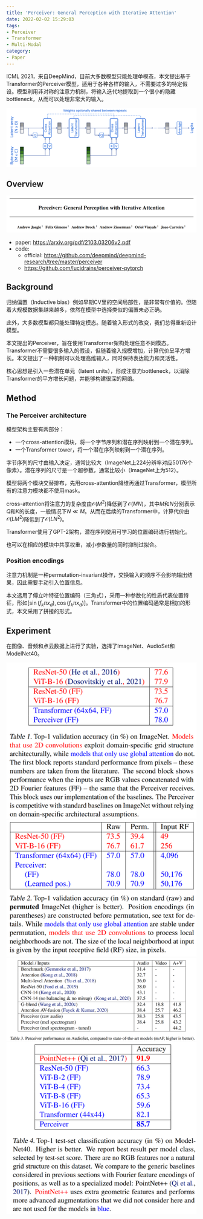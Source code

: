 ```yaml
---
title: 'Perceiver: General Perception with Iterative Attention'
date: 2022-02-02 15:29:03
tags:
- Perceiver
- Transformer
- Multi-Modal
category:
- Paper
---
```


ICML 2021，来自DeepMind，目前大多数模型只能处理单模态，本文提出基于Transformer的Perceiver模型，适用于各种各样的输入，不需要过多的特定假设。模型利用非对称的注意力机制，将输入迭代地提取到一个很小的隐藏bottleneck，从而可以处理非常大的输入。

<img src="Perceiver-General-Perception-with-Iterative-Attention/image-20220202153941841.png" alt="image-20220202153941841" style="zoom: 50%;" />

<!--more-->

## Overview

<img src="Perceiver-General-Perception-with-Iterative-Attention/image-20220202153253240.png" alt="image-20220202153253240" style="zoom:50%;" />

- paper: <https://arxiv.org/pdf/2103.03206v2.pdf>
- code: 
  - official: https://github.com/deepmind/deepmind-research/tree/master/perceiver
  - <https://github.com/lucidrains/perceiver-pytorch>

## Background

归纳偏置（Inductive bias）例如早期CV里的空间局部性，是非常有价值的。但随着大规模数据集越来越多，依然在模型中选择类似的偏置未必正确。

此外，大多数模型都只能处理特定模态。随着输入形式的改变，我们总得重新设计模型。

本文提出的Perceiver，旨在使用Transformer架构处理任意不同模态。Transformer不需要很多输入的假设，但随着输入规模增加，计算代价呈平方增长。本文提出了一种机制可以处理高维输入，同时保持表达能力和灵活性。

核心思想是引入一些潜在单元（latent units），形成注意力bottleneck，以消除Transformer的平方增长问题，并能够构建很深的网络。

## Method

### The Perceiver architecture

模型架构主要有两部分：

- 一个cross-attention模块，将一个字节序列和潜在序列映射到一个潜在序列。
- 一个Transformer tower，将一个潜在序列映射到一个潜在序列。

字节序列的尺寸由输入决定，通常比较大（ImageNet上224分辨率对应50176个像素）。潜在序列的尺寸是一个超参数，通常比较小（ImageNet上为512）。

模型将两个模块交替排布，先用cross-attention降维再通过Transformer，模型所有的注意力模块都不使用mask。

cross-attention将注意力的复杂度由$\mathcal{O}(M^2)$降低到了$\mathcal{O}(MN)$，其中$M$和$N$分别表示$Q$和$K$的长度，一般情况下$N\ll M$。从而在后续的Transformer中，计算代价由$\mathcal{O}(LM^2)$降低到了$\mathcal{O}(LN^2)$。

Transformer使用了GPT-2架构，潜在序列使用可学习的位置编码进行初始化。

也可以在相应的模块中共享权重，减小参数量的同时抑制过拟合。

### Position encodings

注意力机制是一种permutation-invariant操作，交换输入的顺序不会影响输出结果，因此需要手动引入位置信息。

本文选用了傅立叶特征位置编码（三角式），采用一种参数化的性质代表位置特征，形如$[\sin(f_k\pi x_d),\cos(f_k\pi x_d)]$。Transformer中的位置编码通常是相加的形式，本文采用了拼接的形式。

## Experiment

在图像、音频和点云数据上进行了实验，选择了ImageNet、AudioSet和ModelNet40。

<img src="Perceiver-General-Perception-with-Iterative-Attention/image-20220202162520511.png" alt="image-20220202162520511" style="zoom:50%;" />

<img src="Perceiver-General-Perception-with-Iterative-Attention/image-20220202162534295.png" alt="image-20220202162534295" style="zoom:50%;" />

<img src="Perceiver-General-Perception-with-Iterative-Attention/image-20220202162553403.png" alt="image-20220202162553403" style="zoom:50%;" />

<img src="Perceiver-General-Perception-with-Iterative-Attention/image-20220202162607438.png" alt="image-20220202162607438" style="zoom:50%;" />
